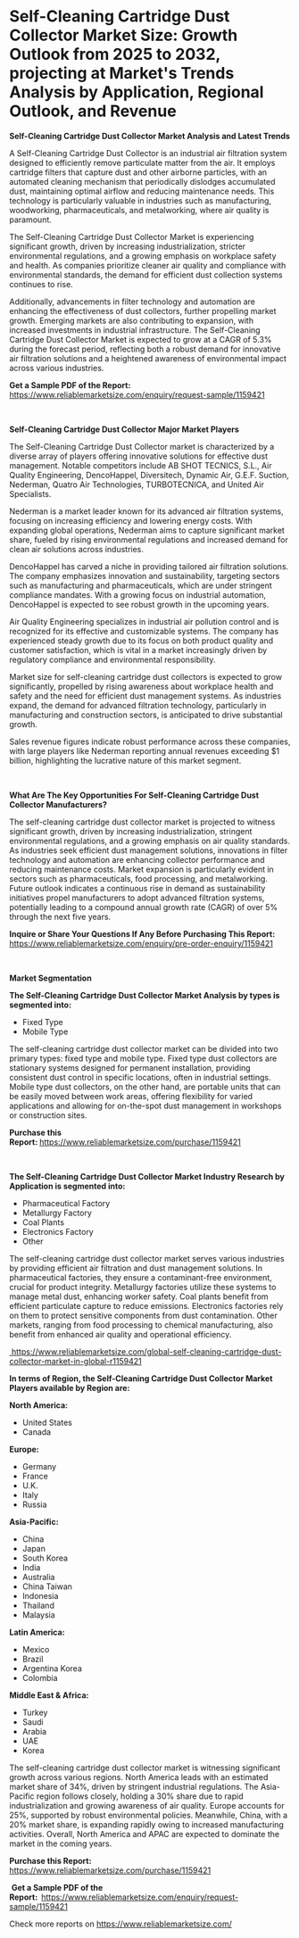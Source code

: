 <p><h1>Self-Cleaning Cartridge Dust Collector Market Size: Growth Outlook from 2025 to 2032, projecting at Market's Trends Analysis by Application, Regional Outlook, and Revenue</h1></p><p><strong>Self-Cleaning Cartridge Dust Collector Market Analysis and Latest Trends</strong></p>
<p><p>A Self-Cleaning Cartridge Dust Collector is an industrial air filtration system designed to efficiently remove particulate matter from the air. It employs cartridge filters that capture dust and other airborne particles, with an automated cleaning mechanism that periodically dislodges accumulated dust, maintaining optimal airflow and reducing maintenance needs. This technology is particularly valuable in industries such as manufacturing, woodworking, pharmaceuticals, and metalworking, where air quality is paramount.</p><p>The Self-Cleaning Cartridge Dust Collector Market is experiencing significant growth, driven by increasing industrialization, stricter environmental regulations, and a growing emphasis on workplace safety and health. As companies prioritize cleaner air quality and compliance with environmental standards, the demand for efficient dust collection systems continues to rise. </p><p>Additionally, advancements in filter technology and automation are enhancing the effectiveness of dust collectors, further propelling market growth. Emerging markets are also contributing to expansion, with increased investments in industrial infrastructure. The Self-Cleaning Cartridge Dust Collector Market is expected to grow at a CAGR of 5.3% during the forecast period, reflecting both a robust demand for innovative air filtration solutions and a heightened awareness of environmental impact across various industries.</p></p>
<p><strong>Get a Sample PDF of the Report:&nbsp;</strong> <a href="https://www.reliablemarketsize.com/enquiry/request-sample/1159421?utm_campaign=3175&utm_medium=2&utm_source=Github&utm_content=ia&utm_term=22032025&utm_id=self-cleaning-cartridge-dust-collector">https://www.reliablemarketsize.com/enquiry/request-sample/1159421</a></p>
<p>&nbsp;</p>
<p><strong>Self-Cleaning Cartridge Dust Collector Major Market Players</strong></p>
<p><p>The Self-Cleaning Cartridge Dust Collector market is characterized by a diverse array of players offering innovative solutions for effective dust management. Notable competitors include AB SHOT TECNICS, S.L., Air Quality Engineering, DencoHappel, Diversitech, Dynamic Air, G.E.F. Suction, Nederman, Quatro Air Technologies, TURBOTECNICA, and United Air Specialists. </p><p>Nederman is a market leader known for its advanced air filtration systems, focusing on increasing efficiency and lowering energy costs. With expanding global operations, Nederman aims to capture significant market share, fueled by rising environmental regulations and increased demand for clean air solutions across industries.</p><p>DencoHappel has carved a niche in providing tailored air filtration solutions. The company emphasizes innovation and sustainability, targeting sectors such as manufacturing and pharmaceuticals, which are under stringent compliance mandates. With a growing focus on industrial automation, DencoHappel is expected to see robust growth in the upcoming years.</p><p>Air Quality Engineering specializes in industrial air pollution control and is recognized for its effective and customizable systems. The company has experienced steady growth due to its focus on both product quality and customer satisfaction, which is vital in a market increasingly driven by regulatory compliance and environmental responsibility.</p><p>Market size for self-cleaning cartridge dust collectors is expected to grow significantly, propelled by rising awareness about workplace health and safety and the need for efficient dust management systems. As industries expand, the demand for advanced filtration technology, particularly in manufacturing and construction sectors, is anticipated to drive substantial growth. </p><p>Sales revenue figures indicate robust performance across these companies, with large players like Nederman reporting annual revenues exceeding $1 billion, highlighting the lucrative nature of this market segment.</p></p>
<p>&nbsp;</p>
<p><strong>What Are The Key Opportunities For Self-Cleaning Cartridge Dust Collector Manufacturers?</strong></p>
<p><p>The self-cleaning cartridge dust collector market is projected to witness significant growth, driven by increasing industrialization, stringent environmental regulations, and a growing emphasis on air quality standards. As industries seek efficient dust management solutions, innovations in filter technology and automation are enhancing collector performance and reducing maintenance costs. Market expansion is particularly evident in sectors such as pharmaceuticals, food processing, and metalworking. Future outlook indicates a continuous rise in demand as sustainability initiatives propel manufacturers to adopt advanced filtration systems, potentially leading to a compound annual growth rate (CAGR) of over 5% through the next five years.</p></p>
<p><strong>Inquire or Share Your Questions If Any Before Purchasing This Report:</strong> <a href="https://www.reliablemarketsize.com/enquiry/pre-order-enquiry/1159421?utm_campaign=3175&utm_medium=2&utm_source=Github&utm_content=ia&utm_term=22032025&utm_id=self-cleaning-cartridge-dust-collector">https://www.reliablemarketsize.com/enquiry/pre-order-enquiry/1159421</a></p>
<p>&nbsp;</p>
<p><strong>Market Segmentation</strong></p>
<p><strong>The Self-Cleaning Cartridge Dust Collector Market Analysis by types is segmented into:</strong></p>
<p><ul><li>Fixed Type</li><li>Mobile Type</li></ul></p>
<p><p>The self-cleaning cartridge dust collector market can be divided into two primary types: fixed type and mobile type. Fixed type dust collectors are stationary systems designed for permanent installation, providing consistent dust control in specific locations, often in industrial settings. Mobile type dust collectors, on the other hand, are portable units that can be easily moved between work areas, offering flexibility for varied applications and allowing for on-the-spot dust management in workshops or construction sites.</p></p>
<p><strong>Purchase this Report:&nbsp;</strong><a href="https://www.reliablemarketsize.com/purchase/1159421?utm_campaign=3175&utm_medium=2&utm_source=Github&utm_content=ia&utm_term=22032025&utm_id=self-cleaning-cartridge-dust-collector">https://www.reliablemarketsize.com/purchase/1159421</a></p>
<p>&nbsp;</p>
<p><strong>The Self-Cleaning Cartridge Dust Collector Market Industry Research by Application is segmented into:</strong></p>
<p><ul><li>Pharmaceutical Factory</li><li>Metallurgy Factory</li><li>Coal Plants</li><li>Electronics Factory</li><li>Other</li></ul></p>
<p><p>The self-cleaning cartridge dust collector market serves various industries by providing efficient air filtration and dust management solutions. In pharmaceutical factories, they ensure a contaminant-free environment, crucial for product integrity. Metallurgy factories utilize these systems to manage metal dust, enhancing worker safety. Coal plants benefit from efficient particulate capture to reduce emissions. Electronics factories rely on them to protect sensitive components from dust contamination. Other markets, ranging from food processing to chemical manufacturing, also benefit from enhanced air quality and operational efficiency.</p></p>
<p><a href="https://www.reliablemarketsize.com/global-self-cleaning-cartridge-dust-collector-market-in-global-r1159421?utm_campaign=3175&utm_medium=2&utm_source=Github&utm_content=ia&utm_term=22032025&utm_id=self-cleaning-cartridge-dust-collector">&nbsp;https://www.reliablemarketsize.com/global-self-cleaning-cartridge-dust-collector-market-in-global-r1159421</a></p>
<p><strong>In terms of Region, the Self-Cleaning Cartridge Dust Collector Market Players available by Region are:</strong></p>
<p>
    <p> <strong> North America: </strong>
        <ul>
            <li>United States</li>
            <li>Canada</li>
        </ul>
        </p> 
    <p> <strong> Europe: </strong>
        <ul>
            <li>Germany</li>
            <li>France</li>
            <li>U.K.</li>
            <li>Italy</li>
            <li>Russia</li>
        </ul>
        </p> 
    <p> <strong> Asia-Pacific: </strong>
        <ul>
            <li>China</li>
            <li>Japan</li>
            <li>South Korea</li>
            <li>India</li>
            <li>Australia</li>
            <li>China Taiwan</li>
            <li>Indonesia</li>
            <li>Thailand</li>
            <li>Malaysia</li>
        </ul>
        </p> 
    <p> <strong> Latin America: </strong>
        <ul>
            <li>Mexico</li>
            <li>Brazil</li>
            <li>Argentina Korea</li>
            <li>Colombia</li>
        </ul>
        </p> 
    <p> <strong> Middle East & Africa: </strong>
        <ul>
            <li>Turkey</li>
            <li>Saudi</li>
            <li>Arabia</li>
            <li>UAE</li>
            <li>Korea</li>
        </ul>
    </p>
    </p>
<p><p>The self-cleaning cartridge dust collector market is witnessing significant growth across various regions. North America leads with an estimated market share of 34%, driven by stringent industrial regulations. The Asia-Pacific region follows closely, holding a 30% share due to rapid industrialization and growing awareness of air quality. Europe accounts for 25%, supported by robust environmental policies. Meanwhile, China, with a 20% market share, is expanding rapidly owing to increased manufacturing activities. Overall, North America and APAC are expected to dominate the market in the coming years.</p></p>
<p><strong>Purchase this Report: </strong><a href="https://www.reliablemarketsize.com/purchase/1159421?utm_campaign=3175&utm_medium=2&utm_source=Github&utm_content=ia&utm_term=22032025&utm_id=self-cleaning-cartridge-dust-collector">https://www.reliablemarketsize.com/purchase/1159421</a></p>
<p>&nbsp;<strong>Get a Sample PDF of the Report:&nbsp;&nbsp;</strong><a href="https://www.reliablemarketsize.com/enquiry/request-sample/1159421?utm_campaign=3175&utm_medium=2&utm_source=Github&utm_content=ia&utm_term=22032025&utm_id=self-cleaning-cartridge-dust-collector">https://www.reliablemarketsize.com/enquiry/request-sample/1159421</a></p>
<p><strong></strong></p>
<p>Check more reports on <a href="https://www.reliablemarketsize.com/?utm_campaign=3175&utm_medium=2&utm_source=Github&utm_content=ia&utm_term=22032025&utm_id=self-cleaning-cartridge-dust-collector">https://www.reliablemarketsize.com/</a></p>